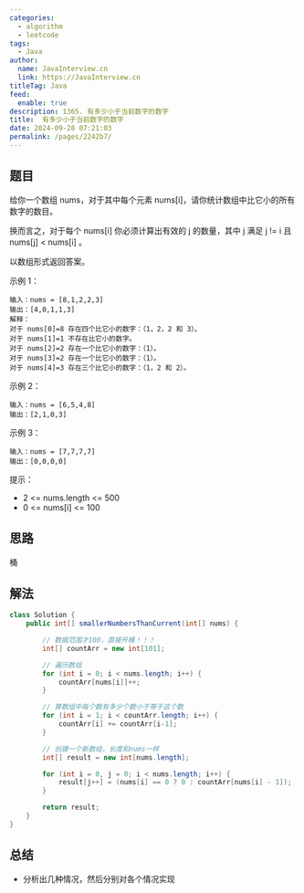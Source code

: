 ```yaml
---
categories: 
  - algorithm
  - leetcode
tags: 
  - Java
author: 
  name: JavaInterview.cn
  link: https://JavaInterview.cn
titleTag: Java
feed: 
  enable: true
description: 1365. 有多少小于当前数字的数字
title:  有多少小于当前数字的数字
date: 2024-09-28 07:21:03
permalink: /pages/2242b7/
---
```


## 题目

给你一个数组 nums，对于其中每个元素 nums[i]，请你统计数组中比它小的所有数字的数目。

换而言之，对于每个 nums[i] 你必须计算出有效的 j 的数量，其中 j 满足 j != i 且 nums[j] < nums[i] 。

以数组形式返回答案。



示例 1：

    输入：nums = [8,1,2,2,3]
    输出：[4,0,1,1,3]
    解释：
    对于 nums[0]=8 存在四个比它小的数字：（1，2，2 和 3）。
    对于 nums[1]=1 不存在比它小的数字。
    对于 nums[2]=2 存在一个比它小的数字：（1）。
    对于 nums[3]=2 存在一个比它小的数字：（1）。
    对于 nums[4]=3 存在三个比它小的数字：（1，2 和 2）。
示例 2：
    
    输入：nums = [6,5,4,8]
    输出：[2,1,0,3]
示例 3：

    输入：nums = [7,7,7,7]
    输出：[0,0,0,0]


提示：

* 2 <= nums.length <= 500
* 0 <= nums[i] <= 100

## 思路

桶

## 解法
```java
class Solution {
    public int[] smallerNumbersThanCurrent(int[] nums) {

        // 数据范围才100，直接开桶！！！
        int[] countArr = new int[101];

        // 遍历数组
        for (int i = 0; i < nums.length; i++) {
            countArr[nums[i]]++;
        }

        // 算数组中每个数有多少个数小于等于这个数
        for (int i = 1; i < countArr.length; i++) {
            countArr[i] += countArr[i-1];
        }

        // 创建一个新数组，长度和nums一样
        int[] result = new int[nums.length];

        for (int i = 0, j = 0; i < nums.length; i++) {
            result[j++] = (nums[i] == 0 ? 0 : countArr[nums[i] - 1]);
        }

        return result;
    }
}

```

## 总结

- 分析出几种情况，然后分别对各个情况实现 
